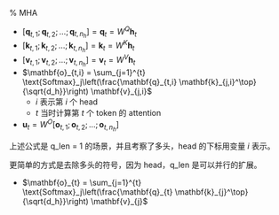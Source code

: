 % MHA

- $[\mathbf{q}_{t,1}; \mathbf{q}_{t,2}; ...; \mathbf{q}_{t,n_h}] = \mathbf{q}_t = W^{Q} \mathbf{h}_{t}$
- $[\mathbf{k}_{t,1}; \mathbf{k}_{t,2}; ...; \mathbf{k}_{t,n_h}] = \mathbf{k}_t = W^{K} \mathbf{h}_{t}$
- $[\mathbf{v}_{t,1}; \mathbf{v}_{t,2}; ...; \mathbf{v}_{t,n_h}] = \mathbf{v}_t = W^{V} \mathbf{h}_{t}$
- $\mathbf{o}_{t,i} = \sum_{j=1}^{t} \text{Softmax}_j\left(\frac{\mathbf{q}_{t,i} \mathbf{k}_{j,i}^\top}{\sqrt{d_h}}\right) \mathbf{v}_{j,i}$
    - $i$ 表示第 $i$ 个 head
    - $t$ 当时计算第 $t$ 个 token 的 attention
- $\mathbf{u}_t = W^O[\mathbf{o}_{t,1}; \mathbf{o}_{t,2}; ...; \mathbf{o}_{t,n_h}]$

上述公式是 q_len = 1 的场景，并且考察了多头，head 的下标用变量 $i$ 表示。

更简单的方式是去除多头的符号，因为 head，q_len 是可以并行的扩展。

- $\mathbf{o}_{t} = \sum_{j=1}^{t} \text{Softmax}_j\left(\frac{\mathbf{q}_{t} \mathbf{k}_{j}^\top}{\sqrt{d_h}}\right) \mathbf{v}_{j}$
